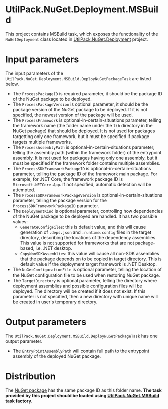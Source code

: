 # UtilPack.NuGet.Deployment.MSBuild

This project contains MSBuild task, which exposes the functionality of the `NuGetDeployment` class located in [UtilPack.NuGet.Deployment](../UtilPack.NuGet.Deployment) project.

# Input parameters
The input parameters of the `UtilPack.NuGet.Deployment.MSBuild.DeployNuGetPackageTask` are listed below.
* The `ProcessPackageID` is required parameter, it should be the package ID of the NuGet package to be deployed.
* The `ProcessPackageVersion` is optional parameter, it should be the package version of the NuGet package to be deployed. If it is not specified, the newest version of the package will be used.
* The `ProcessFramework` is optional-in-certain-situations parameter, telling the framework name (the folder name under the `lib` directory in the NuGet package) that should be deployed. It is not used for packages targetting only one framework, but it must be specified if package targets multiple frameworks.
* The `ProcessAssemblyPath` is optional-in-certain-situations parameter, telling the assembly path (within the framework folder) of the entrypoint assembly. It is not used for packages having only one assembly, but it must be specified if the framework folder contains multiple assemblies.
* The `ProcessSDKFrameworkPackageID` is optional-in-certain-situations parameter, telling the package ID of the framework main package. For example, for .NET Core, the framework package ID is `Microsoft.NETCore.App`. If not specified, automatic detection will be attempted.
* The `ProcessSDKFrameworkPackageVersion` is optional-in-certain-situations parameter, telling the package version for the `ProcessSDKFrameworkPackageID` parameter.
* The `DeploymentKind` is optional parameter, controlling how dependencies of the NuGet package to be deployed are handled. It has two possible values:
    * `GenerateConfigFiles`: this is default value, and this will cause generation of `.deps.json` and `.runtime.config` files in the target directory, describing the locations of the dependency assemblies. This value is not supported for frameworks that are not package-based, i.e. .NET desktop.
    * `CopyNonSDKAssemblies`: this value will cause all non-SDK assemblies that the package depends on to be copied in target directory. This is default value if the deployment target framework is .NET Desktop.
* The `NuGetConfigurationFile` is optional parameter, telling the location of the NuGet configuration file to be used when restoring NuGet package.
* The `TargetDirectory` is optional parameter, telling the directory where deployment assemblies and possible configuration files will be deployed. The directory will be created if it does not exist. If this parameter is not specified, then a new directory with unique name will be created in user's temporary directory.

# Output parameters
The `UtilPack.NuGet.Deployment.MSBuild.DeployNuGetPackageTask` has one output parameter.
* The `EntryPointAssemblyPath` will contain full path to the entrypoint assembly of the deployed NuGet package.

# Distribution
The [NuGet package](http://www.nuget.org/packages/UtilPack.NuGet.Deployment.MSBuild) has the same package ID as this folder name.
__The task provided by this project should be loaded using [UtilPack.NuGet.MSBuild](../UtilPack.NuGet.MSBuild) task factory.__